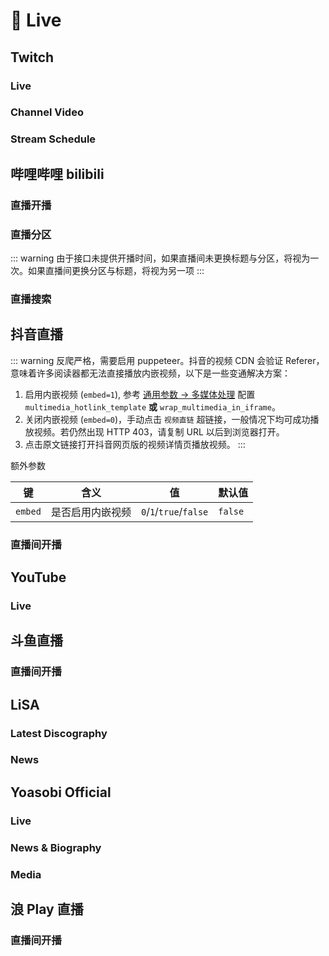 # 🎥 Live

## Twitch <Site url="www.twitch.tv"/>

### Live <Site url="www.twitch.tv" size="sm" />

<Route namespace="twitch" :data='{"path":"/live/:login","categories":["live"],"view":5,"example":"/twitch/live/riotgames","parameters":{"login":"Twitch username"},"features":{"requireConfig":false,"requirePuppeteer":false,"antiCrawler":false,"supportBT":false,"supportPodcast":false,"supportScihub":false},"name":"Live","maintainers":["hoilc"],"location":"live.ts","heat":197,"topFeeds":[{"type":"feed","id":"60683277623649280","url":"rsshub://twitch/live/vedal987","title":"Twitch - vedal987 - Live","description":"Twitch - vedal987 - Live - Powered by RSSHub","siteUrl":"https://www.twitch.tv/vedal987","image":null,"errorMessage":null,"errorAt":null,"ownerUserId":null},{"type":"feed","id":"60102384759703552","url":"rsshub://twitch/live/jinnytty","title":"Twitch - Jinnytty - Live","description":"Twitch - Jinnytty - Live - Powered by RSSHub","siteUrl":"https://www.twitch.tv/jinnytty","image":null,"errorMessage":null,"errorAt":null,"ownerUserId":null}]}' :test='{"code":0}' />

### Channel Video <Site url="www.twitch.tv" size="sm" />

<Route namespace="twitch" :data='{"path":"/video/:login/:filter?","categories":["live"],"view":3,"example":"/twitch/video/riotgames/highlights","parameters":{"login":"Twitch username","filter":{"description":"Video type, Default to all","options":[{"value":"archive","label":"Archive"},{"value":"highlights","label":"Highlights"},{"value":"all","label":"All"}],"default":"all"}},"features":{"requireConfig":false,"requirePuppeteer":false,"antiCrawler":false,"supportBT":false,"supportPodcast":false,"supportScihub":false},"radar":[{"source":["www.twitch.tv/:login/videos"],"target":"/video/:login"}],"name":"Channel Video","maintainers":["hoilc"],"location":"video.ts","heat":62,"topFeeds":[{"type":"feed","id":"59281409354376192","url":"rsshub://twitch/video/riotgames/highlights","title":"Twitch - Riot Games - Recent highlights and uploads","description":"Twitch - Riot Games - Recent highlights and uploads - Powered by RSSHub","siteUrl":"https://www.twitch.tv/riotgames","image":null,"errorMessage":null,"errorAt":null,"ownerUserId":null},{"type":"feed","id":"75800946691386368","url":"https://rsshub.woodland.cafe/twitch/video/vedal987","title":"Twitch - vedal987 - All videos","description":"Twitch - vedal987 - All videos - Powered by RSSHub","siteUrl":"https://www.twitch.tv/vedal987","image":null,"errorMessage":null,"errorAt":null,"ownerUserId":null}]}' :test='{"code":0}' />

### Stream Schedule <Site url="www.twitch.tv" size="sm" />

<Route namespace="twitch" :data='{"path":"/schedule/:login","categories":["live"],"example":"/twitch/schedule/riotgames","parameters":{"login":"Twitch username"},"features":{"requireConfig":false,"requirePuppeteer":false,"antiCrawler":false,"supportBT":false,"supportPodcast":false,"supportScihub":false},"radar":[{"source":["www.twitch.tv/:login/schedule"]}],"name":"Stream Schedule","maintainers":["hoilc"],"location":"schedule.ts","heat":0,"topFeeds":[]}' :test='{"code":1,"message":"AssertionError: expected 503 to be 200 // Object.is equality\n    at /home/runner/work/RSSHub/RSSHub/lib/routes.test.ts:79:41\n    at processTicksAndRejections (node:internal/process/task_queues:105:5)\n    at file:///home/runner/work/RSSHub/RSSHub/node_modules/.pnpm/@vitest+runner@2.1.9/node_modules/@vitest/runner/dist/index.js:533:5\n    at runTest (file:///home/runner/work/RSSHub/RSSHub/node_modules/.pnpm/@vitest+runner@2.1.9/node_modules/@vitest/runner/dist/index.js:1056:11)\n    at async Promise.all (index 2040)\n    at runSuite (file:///home/runner/work/RSSHub/RSSHub/node_modules/.pnpm/@vitest+runner@2.1.9/node_modules/@vitest/runner/dist/index.js:1191:13)\n    at runSuite (file:///home/runner/work/RSSHub/RSSHub/node_modules/.pnpm/@vitest+runner@2.1.9/node_modules/@vitest/runner/dist/index.js:1205:15)\n    at runFiles (file:///home/runner/work/RSSHub/RSSHub/node_modules/.pnpm/@vitest+runner@2.1.9/node_modules/@vitest/runner/dist/index.js:1262:5)\n    at startTests (file:///home/runner/work/RSSHub/RSSHub/node_modules/.pnpm/@vitest+runner@2.1.9/node_modules/@vitest/runner/dist/index.js:1271:3)\n    at file:///home/runner/work/RSSHub/RSSHub/node_modules/.pnpm/vitest@2.1.9_@types+node@22.15.27_jsdom@26.1.0_bufferutil@4.0.9_utf-8-validate@5.0.10__msw@2.4.3_typescript@5.8.3_/node_modules/vitest/dist/chunks/runBaseTests.3qpJUEJM.js:126:11\n    at withEnv (file:///home/runner/work/RSSHub/RSSHub/node_modules/.pnpm/vitest@2.1.9_@types+node@22.15.27_jsdom@26.1.0_bufferutil@4.0.9_utf-8-validate@5.0.10__msw@2.4.3_typescript@5.8.3_/node_modules/vitest/dist/chunks/runBaseTests.3qpJUEJM.js:90:5)\n    at run (file:///home/runner/work/RSSHub/RSSHub/node_modules/.pnpm/vitest@2.1.9_@types+node@22.15.27_jsdom@26.1.0_bufferutil@4.0.9_utf-8-validate@5.0.10__msw@2.4.3_typescript@5.8.3_/node_modules/vitest/dist/chunks/runBaseTests.3qpJUEJM.js:112:3)\n    at runBaseTests (file:///home/runner/work/RSSHub/RSSHub/node_modules/.pnpm/vitest@2.1.9_@types+node@22.15.27_jsdom@26.1.0_bufferutil@4.0.9_utf-8-validate@5.0.10__msw@2.4.3_typescript@5.8.3_/node_modules/vitest/dist/chunks/base.BZZh4cSm.js:29:3)\n    at ForksBaseWorker.executeTests (file:///home/runner/work/RSSHub/RSSHub/node_modules/.pnpm/vitest@2.1.9_@types+node@22.15.27_jsdom@26.1.0_bufferutil@4.0.9_utf-8-validate@5.0.10__msw@2.4.3_typescript@5.8.3_/node_modules/vitest/dist/workers/forks.js:27:7)\n    at execute (file:///home/runner/work/RSSHub/RSSHub/node_modules/.pnpm/vitest@2.1.9_@types+node@22.15.27_jsdom@26.1.0_bufferutil@4.0.9_utf-8-validate@5.0.10__msw@2.4.3_typescript@5.8.3_/node_modules/vitest/dist/worker.js:127:5)\n    at onMessage (file:///home/runner/work/RSSHub/RSSHub/node_modules/.pnpm/tinypool@1.0.2/node_modules/tinypool/dist/entry/process.js:55:20)"}' />

## 哔哩哔哩 bilibili <Site url="www.bilibili.com"/>

### 直播开播 <Site url="www.bilibili.com" size="sm" />

<Route namespace="bilibili" :data='{"path":"/live/room/:roomID","categories":["live"],"example":"/bilibili/live/room/3","parameters":{"roomID":"房间号, 可在直播间 URL 中找到, 长短号均可"},"features":{"requireConfig":false,"requirePuppeteer":false,"antiCrawler":false,"supportBT":false,"supportPodcast":false,"supportScihub":false},"radar":[{"source":["live.bilibili.com/:roomID"]}],"name":"直播开播","maintainers":["Qixingchen"],"location":"live-room.ts","heat":120,"topFeeds":[{"type":"feed","id":"55139597974077440","url":"rsshub://bilibili/live/room/5050","title":"EdmundDZhang 直播间开播状态","description":"EdmundDZhang 直播间开播状态 - Powered by RSSHub","siteUrl":"https://live.bilibili.com/5050","image":"https://i1.hdslb.com/bfs/face/50900541a74f7875867c38a1e8e572b44b388060.jpg","errorMessage":null,"errorAt":null,"ownerUserId":null},{"type":"feed","id":"55242372435247104","url":"rsshub://bilibili/live/room/33989","title":"泛式 直播间开播状态","description":"泛式 直播间开播状态 - Powered by RSSHub","siteUrl":"https://live.bilibili.com/33989","image":"https://i0.hdslb.com/bfs/face/2608aaa45309c77ac88fbfaa40e160b8c7892985.jpg","errorMessage":null,"errorAt":null,"ownerUserId":null}]}' :test='{"code":0}' />

### 直播分区 <Site url="www.bilibili.com" size="sm" />

<Route namespace="bilibili" :data='{"path":"/live/area/:areaID/:order","categories":["live"],"example":"/bilibili/live/area/207/online","parameters":{"areaID":"分区 ID 分区增删较多, 可通过 [分区列表](https://api.live.bilibili.com/room/v1/Area/getList) 查询","order":"排序方式, live_time 开播时间, online 人气"},"features":{"requireConfig":false,"requirePuppeteer":false,"antiCrawler":false,"supportBT":false,"supportPodcast":false,"supportScihub":false},"name":"直播分区","maintainers":["Qixingchen"],"description":"::: warning\n  由于接口未提供开播时间，如果直播间未更换标题与分区，将视为一次。如果直播间更换分区与标题，将视为另一项\n:::","location":"live-area.ts","heat":12,"topFeeds":[{"type":"feed","id":"56218629867262976","url":"rsshub://bilibili/live/area/207/online","title":"哔哩哔哩直播-娱乐·舞见分区-人气直播","description":"哔哩哔哩直播-娱乐·舞见分区-人气直播 - Powered by RSSHub","siteUrl":"https://live.bilibili.com/p/eden/area-tags?parentAreaId=1&areaId=207","image":null,"errorMessage":null,"errorAt":null,"ownerUserId":null},{"type":"feed","id":"122903731490835456","url":"https://rsshub.rssforever.com/bilibili/live/area/744/online","title":"哔哩哔哩直播-虚拟主播·虚拟Singer分区-人气直播","description":"哔哩哔哩直播-虚拟主播·虚拟Singer分区-人气直播 - Powered by RSSHub","siteUrl":"https://live.bilibili.com/p/eden/area-tags?parentAreaId=9&areaId=744","image":null,"errorMessage":null,"errorAt":null,"ownerUserId":null}]}' :test='{"code":0}' />

::: warning
  由于接口未提供开播时间，如果直播间未更换标题与分区，将视为一次。如果直播间更换分区与标题，将视为另一项
:::

### 直播搜索 <Site url="www.bilibili.com" size="sm" />

<Route namespace="bilibili" :data='{"path":"/live/search/:key/:order","categories":["live"],"example":"/bilibili/live/search/dota/online","parameters":{"key":"搜索关键字","order":"排序方式, live_time 开播时间, online 人气"},"features":{"requireConfig":false,"requirePuppeteer":false,"antiCrawler":false,"supportBT":false,"supportPodcast":false,"supportScihub":false},"name":"直播搜索","maintainers":["Qixingchen"],"location":"live-search.ts","heat":1,"topFeeds":[{"type":"feed","id":"57655769992100864","url":"rsshub://bilibili/live/search/%E6%BC%AB%E5%B1%95/live_time","title":"哔哩哔哩直播-漫展-最新开播","description":"哔哩哔哩直播-漫展-最新开播 - Powered by RSSHub","siteUrl":"https://search.bilibili.com/live?keyword=%E6%BC%AB%E5%B1%95&order=live_time&coverType=user_cover&page=1&search_type=live","image":null,"errorMessage":null,"errorAt":null,"ownerUserId":null}]}' :test='{"code":1,"message":"AssertionError: expected 503 to be 200 // Object.is equality\n    at /home/runner/work/RSSHub/RSSHub/lib/routes.test.ts:79:41\n    at file:///home/runner/work/RSSHub/RSSHub/node_modules/.pnpm/@vitest+runner@2.1.9/node_modules/@vitest/runner/dist/index.js:533:5\n    at runTest (file:///home/runner/work/RSSHub/RSSHub/node_modules/.pnpm/@vitest+runner@2.1.9/node_modules/@vitest/runner/dist/index.js:1056:11)\n    at async Promise.all (index 155)\n    at runSuite (file:///home/runner/work/RSSHub/RSSHub/node_modules/.pnpm/@vitest+runner@2.1.9/node_modules/@vitest/runner/dist/index.js:1191:13)\n    at runSuite (file:///home/runner/work/RSSHub/RSSHub/node_modules/.pnpm/@vitest+runner@2.1.9/node_modules/@vitest/runner/dist/index.js:1205:15)\n    at runFiles (file:///home/runner/work/RSSHub/RSSHub/node_modules/.pnpm/@vitest+runner@2.1.9/node_modules/@vitest/runner/dist/index.js:1262:5)\n    at startTests (file:///home/runner/work/RSSHub/RSSHub/node_modules/.pnpm/@vitest+runner@2.1.9/node_modules/@vitest/runner/dist/index.js:1271:3)\n    at file:///home/runner/work/RSSHub/RSSHub/node_modules/.pnpm/vitest@2.1.9_@types+node@22.15.27_jsdom@26.1.0_bufferutil@4.0.9_utf-8-validate@5.0.10__msw@2.4.3_typescript@5.8.3_/node_modules/vitest/dist/chunks/runBaseTests.3qpJUEJM.js:126:11\n    at withEnv (file:///home/runner/work/RSSHub/RSSHub/node_modules/.pnpm/vitest@2.1.9_@types+node@22.15.27_jsdom@26.1.0_bufferutil@4.0.9_utf-8-validate@5.0.10__msw@2.4.3_typescript@5.8.3_/node_modules/vitest/dist/chunks/runBaseTests.3qpJUEJM.js:90:5)\n    at run (file:///home/runner/work/RSSHub/RSSHub/node_modules/.pnpm/vitest@2.1.9_@types+node@22.15.27_jsdom@26.1.0_bufferutil@4.0.9_utf-8-validate@5.0.10__msw@2.4.3_typescript@5.8.3_/node_modules/vitest/dist/chunks/runBaseTests.3qpJUEJM.js:112:3)\n    at runBaseTests (file:///home/runner/work/RSSHub/RSSHub/node_modules/.pnpm/vitest@2.1.9_@types+node@22.15.27_jsdom@26.1.0_bufferutil@4.0.9_utf-8-validate@5.0.10__msw@2.4.3_typescript@5.8.3_/node_modules/vitest/dist/chunks/base.BZZh4cSm.js:29:3)\n    at ForksBaseWorker.executeTests (file:///home/runner/work/RSSHub/RSSHub/node_modules/.pnpm/vitest@2.1.9_@types+node@22.15.27_jsdom@26.1.0_bufferutil@4.0.9_utf-8-validate@5.0.10__msw@2.4.3_typescript@5.8.3_/node_modules/vitest/dist/workers/forks.js:27:7)\n    at execute (file:///home/runner/work/RSSHub/RSSHub/node_modules/.pnpm/vitest@2.1.9_@types+node@22.15.27_jsdom@26.1.0_bufferutil@4.0.9_utf-8-validate@5.0.10__msw@2.4.3_typescript@5.8.3_/node_modules/vitest/dist/worker.js:127:5)\n    at onMessage (file:///home/runner/work/RSSHub/RSSHub/node_modules/.pnpm/tinypool@1.0.2/node_modules/tinypool/dist/entry/process.js:55:20)"}' />

## 抖音直播 <Site url="douyin.com"/>

::: warning
反爬严格，需要启用 puppeteer。抖音的视频 CDN 会验证 Referer，意味着许多阅读器都无法直接播放内嵌视频，以下是一些变通解决方案：

1.  启用内嵌视频 (`embed=1`), 参考 [通用参数 -> 多媒体处理](/parameter#多媒体处理) 配置 `multimedia_hotlink_template` **或** `wrap_multimedia_in_iframe`。
2.  关闭内嵌视频 (`embed=0`)，手动点击 `视频直链` 超链接，一般情况下均可成功播放视频。若仍然出现 HTTP 403，请复制 URL 以后到浏览器打开。
3.  点击原文链接打开抖音网页版的视频详情页播放视频。
:::

额外参数

| 键      | 含义             | 值                     | 默认值  |
| ------- | ---------------- | ---------------------- | ------- |
| `embed` | 是否启用内嵌视频 | `0`/`1`/`true`/`false` | `false` |

### 直播间开播 <Site url="douyin.com" size="sm" />

<Route namespace="douyin" :data='{"path":"/live/:rid","categories":["live"],"example":"/douyin/live/685317364746","parameters":{"rid":"直播间 id, 可在主播直播间页 URL 中找到"},"features":{"requireConfig":false,"requirePuppeteer":true,"antiCrawler":true,"supportBT":false,"supportPodcast":false,"supportScihub":false},"radar":[{"source":["live.douyin.com/:rid"]}],"name":"直播间开播","maintainers":["TonyRL"],"location":"live.ts","heat":79,"topFeeds":[{"type":"feed","id":"59212657080258560","url":"rsshub://douyin/live/685317364746","title":"JJ斗地主的抖音直播间 - 抖音直播","description":"欢迎来到JJ斗地主的抖音直播间，JJ斗地主与大家一起记录美好生活 - 抖音直播 - Powered by RSSHub","siteUrl":"https://live.douyin.com/685317364746","image":"https://p3.douyinpic.com/origin/aweme-avatar/tos-cn-avt-0015_970a4d312023de54cbac3d0f9e0e77f8.jpeg","errorMessage":null,"errorAt":null,"ownerUserId":null},{"type":"feed","id":"72456550295913472","url":"rsshub://douyin/live/921169302662","title":"陈伯(全能王)的抖音直播间 - 抖音直播","description":"欢迎来到陈伯(全能王)的抖音直播间，陈伯(全能王)与大家一起记录美好生活 - 抖音直播 - Powered by RSSHub","siteUrl":"https://live.douyin.com/921169302662","image":"https://p3.douyinpic.com/origin/aweme-avatar/tos-cn-avt-0015_bed947cccd9ad785a0a96dbec1fb2fe3.jpeg","errorMessage":"500 Internal Server Error\n","errorAt":"2025-06-01T22:21:50.613Z","ownerUserId":null}]}' :test='{"code":1,"message":"AssertionError: expected 503 to be 200 // Object.is equality\n    at /home/runner/work/RSSHub/RSSHub/lib/routes.test.ts:79:41\n    at file:///home/runner/work/RSSHub/RSSHub/node_modules/.pnpm/@vitest+runner@2.1.9/node_modules/@vitest/runner/dist/index.js:533:5\n    at runTest (file:///home/runner/work/RSSHub/RSSHub/node_modules/.pnpm/@vitest+runner@2.1.9/node_modules/@vitest/runner/dist/index.js:1056:11)\n    at async Promise.all (index 556)\n    at runSuite (file:///home/runner/work/RSSHub/RSSHub/node_modules/.pnpm/@vitest+runner@2.1.9/node_modules/@vitest/runner/dist/index.js:1191:13)\n    at runSuite (file:///home/runner/work/RSSHub/RSSHub/node_modules/.pnpm/@vitest+runner@2.1.9/node_modules/@vitest/runner/dist/index.js:1205:15)\n    at runFiles (file:///home/runner/work/RSSHub/RSSHub/node_modules/.pnpm/@vitest+runner@2.1.9/node_modules/@vitest/runner/dist/index.js:1262:5)\n    at startTests (file:///home/runner/work/RSSHub/RSSHub/node_modules/.pnpm/@vitest+runner@2.1.9/node_modules/@vitest/runner/dist/index.js:1271:3)\n    at file:///home/runner/work/RSSHub/RSSHub/node_modules/.pnpm/vitest@2.1.9_@types+node@22.15.27_jsdom@26.1.0_bufferutil@4.0.9_utf-8-validate@5.0.10__msw@2.4.3_typescript@5.8.3_/node_modules/vitest/dist/chunks/runBaseTests.3qpJUEJM.js:126:11\n    at withEnv (file:///home/runner/work/RSSHub/RSSHub/node_modules/.pnpm/vitest@2.1.9_@types+node@22.15.27_jsdom@26.1.0_bufferutil@4.0.9_utf-8-validate@5.0.10__msw@2.4.3_typescript@5.8.3_/node_modules/vitest/dist/chunks/runBaseTests.3qpJUEJM.js:90:5)\n    at run (file:///home/runner/work/RSSHub/RSSHub/node_modules/.pnpm/vitest@2.1.9_@types+node@22.15.27_jsdom@26.1.0_bufferutil@4.0.9_utf-8-validate@5.0.10__msw@2.4.3_typescript@5.8.3_/node_modules/vitest/dist/chunks/runBaseTests.3qpJUEJM.js:112:3)\n    at runBaseTests (file:///home/runner/work/RSSHub/RSSHub/node_modules/.pnpm/vitest@2.1.9_@types+node@22.15.27_jsdom@26.1.0_bufferutil@4.0.9_utf-8-validate@5.0.10__msw@2.4.3_typescript@5.8.3_/node_modules/vitest/dist/chunks/base.BZZh4cSm.js:29:3)\n    at ForksBaseWorker.executeTests (file:///home/runner/work/RSSHub/RSSHub/node_modules/.pnpm/vitest@2.1.9_@types+node@22.15.27_jsdom@26.1.0_bufferutil@4.0.9_utf-8-validate@5.0.10__msw@2.4.3_typescript@5.8.3_/node_modules/vitest/dist/workers/forks.js:27:7)\n    at execute (file:///home/runner/work/RSSHub/RSSHub/node_modules/.pnpm/vitest@2.1.9_@types+node@22.15.27_jsdom@26.1.0_bufferutil@4.0.9_utf-8-validate@5.0.10__msw@2.4.3_typescript@5.8.3_/node_modules/vitest/dist/worker.js:127:5)\n    at onMessage (file:///home/runner/work/RSSHub/RSSHub/node_modules/.pnpm/tinypool@1.0.2/node_modules/tinypool/dist/entry/process.js:55:20)"}' />

## YouTube <Site url="youtube.com"/>

### Live <Site url="youtube.com" size="sm" />

<Route namespace="youtube" :data='{"path":"/live/:username/:embed?","categories":["live"],"example":"/youtube/live/@GawrGura","parameters":{"username":"YouTuber id","embed":"Default to embed the video, set to any value to disable embedding"},"features":{"requireConfig":[{"name":"YOUTUBE_KEY","description":" YouTube API Key, support multiple keys, split them with `,`, [API Key application](https://console.developers.google.com/)"}],"requirePuppeteer":false,"antiCrawler":false,"supportBT":false,"supportPodcast":false,"supportScihub":false},"name":"Live","maintainers":["sussurr127"],"location":"live.ts","heat":56,"topFeeds":[{"type":"feed","id":"69051964046186496","url":"rsshub://youtube/live/@laogao","title":"老高與小茉 Mr & Mrs Gao&#39;s Live Status","description":"$老高與小茉 Mr & Mrs Gao&#39;s live streaming status - Powered by RSSHub","siteUrl":"https://www.youtube.com/channel/UCMUnInmOkrWN4gof9KlhNmQ","image":null,"errorMessage":null,"errorAt":null,"ownerUserId":null},{"type":"feed","id":"42001666786766848","url":"rsshub://youtube/live/@GawrGura","title":"Gawr Gura Ch. hololive-EN&#39;s Live Status","description":"$Gawr Gura Ch. hololive-EN&#39;s live streaming status - Powered by RSSHub","siteUrl":"https://www.youtube.com/channel/UCoSrY_IQQVpmIRZ9Xf-y93g","image":null,"errorMessage":null,"errorAt":null,"ownerUserId":null}]}' :test='undefined' />

## 斗鱼直播 <Site url="www.douyu.com"/>

### 直播间开播 <Site url="www.douyu.com" size="sm" />

<Route namespace="douyu" :data='{"path":"/room/:id","categories":["live"],"example":"/douyu/room/24422","parameters":{"id":"直播间 id, 可在主播直播间页 URL 中找到"},"features":{"requireConfig":false,"requirePuppeteer":false,"antiCrawler":false,"supportBT":false,"supportPodcast":false,"supportScihub":false},"radar":[{"source":["www.douyu.com/:id","www.douyu.com/"]}],"name":"直播间开播","maintainers":["DIYgod","ChaosTong"],"location":"room.ts","heat":42,"topFeeds":[{"type":"feed","id":"64216798332302336","url":"rsshub://douyu/room/6657","title":"x3V2rlESOS的斗鱼直播间","description":"x3V2rlESOS的斗鱼直播间 - Powered by RSSHub","siteUrl":"https://www.douyu.com/6657","image":"https://rpic.douyucdn.cn/web_pic/default2_thumb.gif/dy1","errorMessage":null,"errorAt":null,"ownerUserId":null},{"type":"feed","id":"73704015177969664","url":"rsshub://douyu/room/71415","title":"寅子的斗鱼直播间","description":"寅子的斗鱼直播间 - Powered by RSSHub","siteUrl":"https://www.douyu.com/71415","image":"https://rpic.douyucdn.cn/asrpic/250602/71415_src_0540.avif/dy4","errorMessage":null,"errorAt":null,"ownerUserId":null}]}' :test='{"code":0}' />

## LiSA <Site url="www.sonymusic.co.jp"/>

### Latest Discography <Site url="www.lxixsxa.com/" size="sm" />

<Route namespace="lxixsxa" :data='{"path":"/disco","categories":["live"],"example":"/lxixsxa/disco","parameters":{},"features":{"requireConfig":false,"requirePuppeteer":false,"antiCrawler":false,"supportBT":false,"supportPodcast":false,"supportScihub":false},"radar":[{"source":["www.lxixsxa.com/","www.lxixsxa.com/discography"]}],"name":"Latest Discography","maintainers":["Kiotlin"],"url":"www.lxixsxa.com/","location":"discography.ts","heat":10,"topFeeds":[{"type":"feed","id":"59200434232479744","url":"rsshub://lxixsxa/disco","title":"LATEST DISCOGRAPHY","description":"LiSA&#39;s Latest Albums - Powered by RSSHub","siteUrl":"https://www.sonymusic.co.jp/artist/lisa/discography","image":null,"errorMessage":null,"errorAt":null,"ownerUserId":null}]}' :test='{"code":0}' />

### News <Site url="www.lxixsxa.com/" size="sm" />

<Route namespace="lxixsxa" :data='{"path":"/info","categories":["live"],"example":"/lxixsxa/info","parameters":{},"features":{"requireConfig":false,"requirePuppeteer":false,"antiCrawler":false,"supportBT":false,"supportPodcast":false,"supportScihub":false},"radar":[{"source":["www.lxixsxa.com/","www.lxixsxa.com/info"]}],"name":"News","maintainers":["Kiotlin"],"url":"www.lxixsxa.com/","location":"information.ts","heat":7,"topFeeds":[{"type":"feed","id":"59094487430451200","url":"rsshub://lxixsxa/info","title":"NEWS","description":"Let&#39;s see what is new about LiSA. - Powered by RSSHub","siteUrl":"https://www.sonymusic.co.jp/artist/lisa/info","image":null,"errorMessage":null,"errorAt":null,"ownerUserId":null}]}' :test='{"code":0}' />

## Yoasobi Official <Site url="www.yoasobi-music.jp"/>

### Live <Site url="www.yoasobi-music.jp/" size="sm" />

<Route namespace="yoasobi-music" :data='{"path":"/live","categories":["live"],"example":"/yoasobi-music/live","parameters":{},"features":{"requireConfig":false,"requirePuppeteer":false,"antiCrawler":false,"supportBT":false,"supportPodcast":false,"supportScihub":false},"radar":[{"source":["www.yoasobi-music.jp/","www.yoasobi-music.jp/live"]}],"name":"Live","maintainers":["Kiotlin"],"url":"www.yoasobi-music.jp/","location":"live.ts","heat":8,"topFeeds":[{"type":"feed","id":"59198397654618112","url":"rsshub://yoasobi-music/live","title":"LATEST LIVE","description":"YOASOBI&#39;s Latest Live - Powered by RSSHub","siteUrl":"https://www.yoasobi-music.jp/live","image":null,"errorMessage":null,"errorAt":null,"ownerUserId":null}]}' :test='undefined' />

### News & Biography <Site url="www.yoasobi-music.jp/" size="sm" />

<Route namespace="yoasobi-music" :data='{"path":"/info/:category?","categories":["live"],"example":"/yoasobi-music/info/news","parameters":{"category":"`news`, `biography`"},"features":{"requireConfig":false,"requirePuppeteer":false,"antiCrawler":false,"supportBT":false,"supportPodcast":false,"supportScihub":false},"radar":[{"source":["www.yoasobi-music.jp/","www.yoasobi-music.jp/:category"],"target":"/info/:category"}],"name":"News & Biography","maintainers":[],"url":"www.yoasobi-music.jp/","location":"info.ts","heat":3,"topFeeds":[{"type":"feed","id":"59198663955091456","url":"rsshub://yoasobi-music/info/news","title":"LATEST NEWS","description":"Yoasobi&#39;s latest news - Powered by RSSHub","siteUrl":"https://www.yoasobi-music.jp/news","image":null,"errorMessage":null,"errorAt":null,"ownerUserId":null},{"type":"feed","id":"59199683879800832","url":"rsshub://yoasobi-music/info/biography","title":"LATEST BIOGRAPHY","description":"Yoasobi&#39;s latest biography - Powered by RSSHub","siteUrl":"https://www.yoasobi-music.jp/biography","image":null,"errorMessage":null,"errorAt":null,"ownerUserId":null}]}' :test='undefined' />

### Media <Site url="www.yoasobi-music.jp/" size="sm" />

<Route namespace="yoasobi-music" :data='{"path":"/media","categories":["live"],"example":"/yoasobi-music/media","parameters":{},"features":{"requireConfig":false,"requirePuppeteer":false,"antiCrawler":false,"supportBT":false,"supportPodcast":false,"supportScihub":false},"radar":[{"source":["www.yoasobi-music.jp/","www.yoasobi-music.jp/media"]}],"name":"Media","maintainers":["Kiotlin"],"url":"www.yoasobi-music.jp/","location":"media.ts","heat":1,"topFeeds":[{"type":"feed","id":"59198910903209984","url":"rsshub://yoasobi-music/media","title":"LATEST MEDIA","description":"YOASOBI&#39;s Latest Media - Powered by RSSHub","siteUrl":"https://www.yoasobi-music.jp/media","image":null,"errorMessage":"Failed to convert jsonp to json. Cannot read properties of undefined (reading &#39;indexOf&#39;)\n","errorAt":"2025-04-29T22:43:35.597Z","ownerUserId":null}]}' :test='undefined' />

## 浪 Play 直播 <Site url="lang.live"/>

### 直播间开播 <Site url="lang.live" size="sm" />

<Route namespace="lang" :data='{"path":"/live/room/:id","categories":["live"],"example":"/lang/live/room/1352360","parameters":{"id":"直播间 id, 可在主播直播间页 URL 中找到"},"features":{"requireConfig":false,"requirePuppeteer":false,"antiCrawler":true,"supportBT":false,"supportPodcast":false,"supportScihub":false},"radar":[{"source":["lang.live/room/:id"]}],"name":"直播间开播","maintainers":["MittWillson"],"location":"room.ts","heat":0,"topFeeds":[]}' :test='{"code":0}' />


